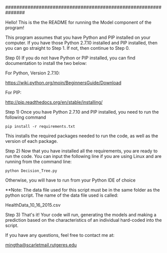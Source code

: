 ###############################################################


Hello! This is the the README for running the Model component
of the program!

This program assumes that you have Python and PIP installed
on your computer. If you have those Python 2.7.10 installed
and PIP installed, then you can go straight to Step 1. If not,
then continue to Step 0. 

Step 0) If you do not have Python or PIP installed, you can 
find documentation to install the two below:

For Python, Version 2.7.10:

https://wiki.python.org/moin/BeginnersGuide/Download

For PIP:

http://pip.readthedocs.org/en/stable/installing/


Step 1) Once you have Python 2.7.10 and PIP installed, you 
need to run the following command

```
pip install -r requirements.txt
```

This installs the required packages needed to run the code,
as well as the version of each package.


Step 2) Now that you have installed all the requirements,
you are ready to run the code. You can input the following
line if you are using Linux and are running from the command
line:

```
python Decision_Tree.py
```

Otherwise, you will have to run from your Python IDE of choice

**Note: The data file used for this script must be in the same
folder as the python script. The name of the data file used is
called:

HealthData_10_16_2015.csv


Step 3) That's it! Your code will run, generating the models and
making a prediction based on the characteristics of an individual
hard-coded into the script.


If you have any questions, feel free to contact me at:

mingtha@scarletmail.rutgeres.edu

